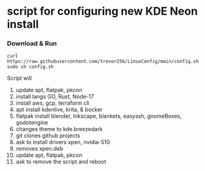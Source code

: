 # script for configuring new KDE Neon install
### Download & Run
```
curl https://raw.githubusercontent.com/trevor256/LinuxConfig/main/config.sh
sudo sh config.sh
```
Script will
 1. update apt, flatpak, pkcon
 2. install langs GO, Rust, Node-17
 3. install aws, gcp, terraform cli
 4. apt install kdenlive, krita, & bocker
 5. flatpak install blender, Inkscape, blankets, easyssh, gnomeBoxes, godotengine
 6. changes theme to kde.breezedark
 7. git clones github projects
 8. ask to install drivers xpen, nvidia-510
 9. removes xpen.deb
 10. update apt, flatpak, pkcon
 11. ask to remove the script and reboot
